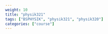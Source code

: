 ```yaml
---
weight: 10
title: "physik321"
tags: ["BSPHYSIK", "physik321", "physik320"]
categories: ["course"]
---
```

